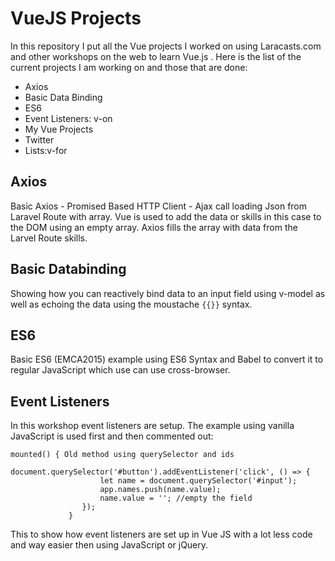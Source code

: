 # VueJS Projects

In this repository I put all the Vue projects I worked on using Laracasts.com and other workshops on the web to learn Vue.js .  Here is the list of the current projects I am working on and those that are done:

- Axios
- Basic Data Binding
- ES6
- Event Listeners: v-on
- My Vue Projects
- Twitter
- Lists:v-for

## Axios
Basic Axios - Promised Based HTTP Client - Ajax call loading Json from Laravel Route with array. Vue is used to add the data or skills in this case to the DOM using an empty array. Axios fills the array with data from the Larvel Route skills.

## Basic Databinding
Showing how you can reactively bind data to an input field using v-model as well as echoing the data using the moustache ```{{}}``` syntax.

## ES6
Basic ES6 (EMCA2015) example using ES6 Syntax and Babel to convert it to regular JavaScript which use can use cross-browser.

## Event Listeners
In this workshop event listeners are setup. The example using vanilla JavaScript is used first and then commented out:
```
mounted() { Old method using querySelector and ids
			 	document.querySelector('#button').addEventListener('click', () => {
			 		let name = document.querySelector('#input');
			 		app.names.push(name.value);
			 		name.value = ''; //empty the field
			 	});
			 }
```
This to show how event listeners are set up in Vue JS with a lot less code and way easier then using JavaScript or jQuery.